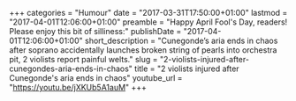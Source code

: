 +++
categories = "Humour"
date = "2017-03-31T17:50:00+01:00"
lastmod = "2017-04-01T12:06:00+01:00"
preamble = "Happy April Fool's Day, readers! Please enjoy this bit of silliness:"
publishDate = "2017-04-01T12:06:00+01:00"
short_description = "Cunegonde’s aria ends in chaos after soprano accidentally launches broken string of pearls into orchestra pit, 2 violists report painful welts."
slug = "2-violists-injured-after-cunegondes-aria-ends-in-chaos"
title = "2 violists injured after Cunegonde&#039;s aria ends in chaos"
youtube_url = "https://youtu.be/jXKUb5A1auM"
+++


